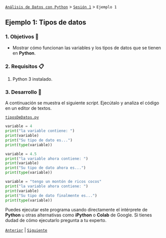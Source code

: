 [`Análisis de Datos con Python`](../../Readme.md) > [`Sesión 1`](../Readme.md) > `Ejemplo 1`

## Ejemplo 1: Tipos de datos

### 1. Objetivos :dart:

- Mostrar cómo funcionan las variables y los tipos de datos que se tienen en __Python__.

### 2. Requisitos :clipboard:

1. Python 3 instalado.

### 3. Desarrollo :rocket:

A continuación se muestra el siguiente *script*. Ejecútalo y analiza el código en un editor de textos.

[`tiposDeDatos.py`](codigos/tiposDeDatos.py)
```python
variable = 4
print("la variable contiene: ")
print(variable)
print("Su tipo de dato es...")
print(type(variable))

variable = 4.5
print("la variable ahora contiene: ")
print(variable)
print("Su tipo de dato ahora es...")
print(type(variable))

variable = "tengo un montón de ricos cocos"
print("la variable ahora contiene: ")
print(variable)
print("Su tipo de dato finalmente es...")
print(type(variable))
```

Puedes ejecutar este programa usando directamente el intérprete de __Python__ u otras alternativas como __iPython__ o __Colab__ de Google. Si tienes dudad de cómo ejecutarlo pregunta a tu experto.

[`Anterior`](../README.md#tipos-de-datos) | [`Siguiente`](../reto01/README.md)
